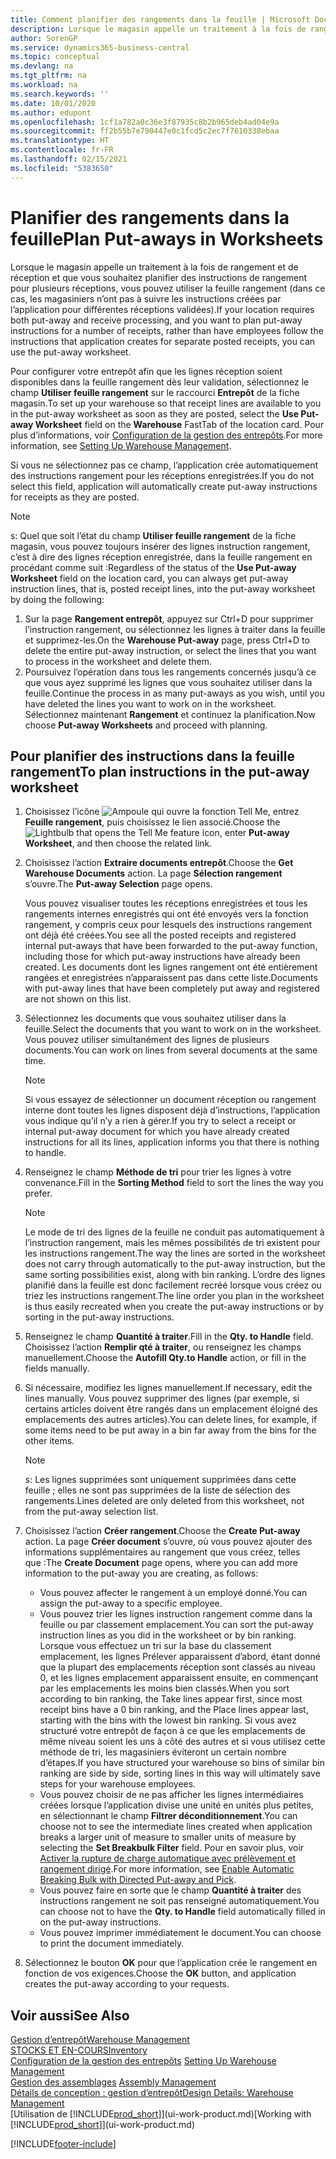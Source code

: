 ```yaml
---
title: Comment planifier des rangements dans la feuille | Microsoft Docs
description: Lorsque le magasin appelle un traitement à la fois de rangement et de réception et que vous souhaitez planifier des instructions de rangement pour plusieurs réceptions, vous pouvez utiliser la feuille rangement (dans ce cas, les magasiniers n’ont pas à suivre les instructions créées par l’application pour différentes réceptions validées).
author: SorenGP
ms.service: dynamics365-business-central
ms.topic: conceptual
ms.devlang: na
ms.tgt_pltfrm: na
ms.workload: na
ms.search.keywords: ''
ms.date: 10/01/2020
ms.author: edupont
ms.openlocfilehash: 1cf1a782a0c36e3f87935c8b2b965deb4ad04e9a
ms.sourcegitcommit: ff2b55b7e790447e0c1fcd5c2ec7f7610338ebaa
ms.translationtype: HT
ms.contentlocale: fr-FR
ms.lasthandoff: 02/15/2021
ms.locfileid: "5383650"
---
```

# <a name="plan-put-aways-in-worksheets"></a><span data-ttu-id="6429c-103">Planifier des rangements dans la feuille</span><span class="sxs-lookup"><span data-stu-id="6429c-103">Plan Put-aways in Worksheets</span></span>
<span data-ttu-id="6429c-104">Lorsque le magasin appelle un traitement à la fois de rangement et de réception et que vous souhaitez planifier des instructions de rangement pour plusieurs réceptions, vous pouvez utiliser la feuille rangement (dans ce cas, les magasiniers n’ont pas à suivre les instructions créées par l’application pour différentes réceptions validées).</span><span class="sxs-lookup"><span data-stu-id="6429c-104">If your location requires both put-away and receive processing, and you want to plan put-away instructions for a number of receipts, rather than have employees follow the instructions that application creates for separate posted receipts, you can use the put-away worksheet.</span></span>  

<span data-ttu-id="6429c-105">Pour configurer votre entrepôt afin que les lignes réception soient disponibles dans la feuille rangement dès leur validation, sélectionnez le champ **Utiliser feuille rangement** sur le raccourci **Entrepôt** de la fiche magasin.</span><span class="sxs-lookup"><span data-stu-id="6429c-105">To set up your warehouse so that receipt lines are available to you in the put-away worksheet as soon as they are posted, select the **Use Put-away Worksheet** field on the **Warehouse** FastTab of the location card.</span></span> <span data-ttu-id="6429c-106">Pour plus d’informations, voir [Configuration de la gestion des entrepôts](warehouse-setup-warehouse.md).</span><span class="sxs-lookup"><span data-stu-id="6429c-106">For more information, see [Setting Up Warehouse Management](warehouse-setup-warehouse.md).</span></span>  

<span data-ttu-id="6429c-107">Si vous ne sélectionnez pas ce champ, l’application crée automatiquement des instructions rangement pour les réceptions enregistrées.</span><span class="sxs-lookup"><span data-stu-id="6429c-107">If you do not select this field, application will automatically create put-away instructions for receipts as they are posted.</span></span>  

> [!NOTE]  
>  <span data-ttu-id="6429c-108">s: Quel que soit l’état du champ **Utiliser feuille rangement** de la fiche magasin, vous pouvez toujours insérer des lignes instruction rangement, c’est à dire des lignes réception enregistrée, dans la feuille rangement en procédant comme suit :</span><span class="sxs-lookup"><span data-stu-id="6429c-108">Regardless of the status of the **Use Put-away Worksheet** field on the location card, you can always get put-away instruction lines, that is, posted receipt lines, into the put-away worksheet by doing the following:</span></span>  
>   
>  1.  <span data-ttu-id="6429c-109">Sur la page **Rangement entrepôt**, appuyez sur Ctrl+D pour supprimer l’instruction rangement, ou sélectionnez les lignes à traiter dans la feuille et supprimez-les.</span><span class="sxs-lookup"><span data-stu-id="6429c-109">On the **Warehouse Put-away** page, press Ctrl+D to delete the entire put-away instruction, or select the lines that you want to process in the worksheet and delete them.</span></span>  
> 2.  <span data-ttu-id="6429c-110">Poursuivez l’opération dans tous les rangements concernés jusqu’à ce que vous ayez supprimé les lignes que vous souhaitez utiliser dans la feuille.</span><span class="sxs-lookup"><span data-stu-id="6429c-110">Continue the process in as many put-aways as you wish, until you have deleted the lines you want to work on in the worksheet.</span></span> <span data-ttu-id="6429c-111">Sélectionnez maintenant **Rangement** et continuez la planification.</span><span class="sxs-lookup"><span data-stu-id="6429c-111">Now choose **Put-away Worksheets** and proceed with planning.</span></span>  

## <a name="to-plan-instructions-in-the-put-away-worksheet"></a><span data-ttu-id="6429c-112">Pour planifier des instructions dans la feuille rangement</span><span class="sxs-lookup"><span data-stu-id="6429c-112">To plan instructions in the put-away worksheet</span></span>  
1.  <span data-ttu-id="6429c-113">Choisissez l’icône ![Ampoule qui ouvre la fonction Tell Me](media/ui-search/search_small.png "Dites-moi ce que vous voulez faire"), entrez **Feuille rangement**, puis choisissez le lien associé.</span><span class="sxs-lookup"><span data-stu-id="6429c-113">Choose the ![Lightbulb that opens the Tell Me feature](media/ui-search/search_small.png "Tell me what you want to do") icon, enter **Put-away Worksheet**, and then choose the related link.</span></span>  
2.  <span data-ttu-id="6429c-114">Choisissez l’action **Extraire documents entrepôt**.</span><span class="sxs-lookup"><span data-stu-id="6429c-114">Choose the **Get Warehouse Documents** action.</span></span> <span data-ttu-id="6429c-115">La page **Sélection rangement** s’ouvre.</span><span class="sxs-lookup"><span data-stu-id="6429c-115">The **Put-away Selection** page opens.</span></span>  

    <span data-ttu-id="6429c-116">Vous pouvez visualiser toutes les réceptions enregistrées et tous les rangements internes enregistrés qui ont été envoyés vers la fonction rangement, y compris ceux pour lesquels des instructions rangement ont déjà été créées.</span><span class="sxs-lookup"><span data-stu-id="6429c-116">You see all the posted receipts and registered internal put-aways that have been forwarded to the put-away function, including those for which put-away instructions have already been created.</span></span> <span data-ttu-id="6429c-117">Les documents dont les lignes rangement ont été entièrement rangées et enregistrées n’apparaissent pas dans cette liste.</span><span class="sxs-lookup"><span data-stu-id="6429c-117">Documents with put-away lines that have been completely put away and registered are not shown on this list.</span></span>  

3. <span data-ttu-id="6429c-118">Sélectionnez les documents que vous souhaitez utiliser dans la feuille.</span><span class="sxs-lookup"><span data-stu-id="6429c-118">Select the documents that you want to work on in the worksheet.</span></span> <span data-ttu-id="6429c-119">Vous pouvez utiliser simultanément des lignes de plusieurs documents.</span><span class="sxs-lookup"><span data-stu-id="6429c-119">You can work on lines from several documents at the same time.</span></span>  

    > [!NOTE]  
    >  <span data-ttu-id="6429c-120">Si vous essayez de sélectionner un document réception ou rangement interne dont toutes les lignes disposent déjà d’instructions, l’application vous indique qu’il n’y a rien à gérer.</span><span class="sxs-lookup"><span data-stu-id="6429c-120">If you try to select a receipt or internal put-away document for which you have already created instructions for all its lines, application informs you that there is nothing to handle.</span></span>  

4. <span data-ttu-id="6429c-121">Renseignez le champ **Méthode de tri** pour trier les lignes à votre convenance.</span><span class="sxs-lookup"><span data-stu-id="6429c-121">Fill in the **Sorting Method** field to sort the lines the way you prefer.</span></span>  

    > [!NOTE]  
    >  <span data-ttu-id="6429c-122">Le mode de tri des lignes de la feuille ne conduit pas automatiquement à l’instruction rangement, mais les mêmes possibilités de tri existent pour les instructions rangement.</span><span class="sxs-lookup"><span data-stu-id="6429c-122">The way the lines are sorted in the worksheet does not carry through automatically to the put-away instruction, but the same sorting possibilities exist, along with bin ranking.</span></span> <span data-ttu-id="6429c-123">L’ordre des lignes planifié dans la feuille est donc facilement recréé lorsque vous créez ou triez les instructions rangement.</span><span class="sxs-lookup"><span data-stu-id="6429c-123">The line order you plan in the worksheet is thus easily recreated when you create the put-away instructions or by sorting in the put-away instructions.</span></span>  

5.  <span data-ttu-id="6429c-124">Renseignez le champ **Quantité à traiter**.</span><span class="sxs-lookup"><span data-stu-id="6429c-124">Fill in the **Qty. to Handle** field.</span></span> <span data-ttu-id="6429c-125">Choisissez l’action **Remplir qté à traiter**, ou renseignez les champs manuellement.</span><span class="sxs-lookup"><span data-stu-id="6429c-125">Choose the **Autofill Qty.to Handle** action, or fill in the fields manually.</span></span>  
6.  <span data-ttu-id="6429c-126">Si nécessaire, modifiez les lignes manuellement.</span><span class="sxs-lookup"><span data-stu-id="6429c-126">If necessary, edit the lines manually.</span></span> <span data-ttu-id="6429c-127">Vous pouvez supprimer des lignes (par exemple, si certains articles doivent être rangés dans un emplacement éloigné des emplacements des autres articles).</span><span class="sxs-lookup"><span data-stu-id="6429c-127">You can delete lines, for example, if some items need to be put away in a bin far away from the bins for the other items.</span></span>  

    > [!NOTE]  
    >  <span data-ttu-id="6429c-128">s: Les lignes supprimées sont uniquement supprimées dans cette feuille ; elles ne sont pas supprimées de la liste de sélection des rangements.</span><span class="sxs-lookup"><span data-stu-id="6429c-128">Lines deleted are only deleted from this worksheet, not from the put-away selection list.</span></span>  

7.  <span data-ttu-id="6429c-129">Choisissez l’action **Créer rangement**.</span><span class="sxs-lookup"><span data-stu-id="6429c-129">Choose the **Create Put-away** action.</span></span> <span data-ttu-id="6429c-130">La page **Créer document** s’ouvre, où vous pouvez ajouter des informations supplémentaires au rangement que vous créez, telles que :</span><span class="sxs-lookup"><span data-stu-id="6429c-130">The **Create Document** page opens, where you can add more information to the put-away you are creating, as follows:</span></span>  

    -   <span data-ttu-id="6429c-131">Vous pouvez affecter le rangement à un employé donné.</span><span class="sxs-lookup"><span data-stu-id="6429c-131">You can assign the put-away to a specific employee.</span></span>  
    -   <span data-ttu-id="6429c-132">Vous pouvez trier les lignes instruction rangement comme dans la feuille ou par classement emplacement.</span><span class="sxs-lookup"><span data-stu-id="6429c-132">You can sort the put-away instruction lines as you did in the worksheet or by bin ranking.</span></span> <span data-ttu-id="6429c-133">Lorsque vous effectuez un tri sur la base du classement emplacement, les lignes Prélever apparaissent d’abord, étant donné que la plupart des emplacements réception sont classés au niveau 0, et les lignes emplacement apparaissent ensuite, en commençant par les emplacements les moins bien classés.</span><span class="sxs-lookup"><span data-stu-id="6429c-133">When you sort according to bin ranking, the Take lines appear first, since most receipt bins have a 0 bin ranking, and the Place lines appear last, starting with the bins with the lowest bin ranking.</span></span> <span data-ttu-id="6429c-134">Si vous avez structuré votre entrepôt de façon à ce que les emplacements de même niveau soient les uns à côté des autres et si vous utilisez cette méthode de tri, les magasiniers éviteront un certain nombre d’étapes.</span><span class="sxs-lookup"><span data-stu-id="6429c-134">If you have structured your warehouse so bins of similar bin ranking are side by side, sorting lines in this way will ultimately save steps for your warehouse employees.</span></span>  
    -   <span data-ttu-id="6429c-135">Vous pouvez choisir de ne pas afficher les lignes intermédiaires créées lorsque l’application divise une unité en unités plus petites, en sélectionnant le champ **Filtrer déconditionnement**.</span><span class="sxs-lookup"><span data-stu-id="6429c-135">You can choose not to see the intermediate lines created when application breaks a larger unit of measure to smaller units of measure by selecting the **Set Breakbulk Filter** field.</span></span> <span data-ttu-id="6429c-136">Pour en savoir plus, voir [Activer la rupture de charge automatique avec prélèvement et rangement dirigé](warehouse-enable-automatic-breaking-bulk-with-directed-put-away-and-pick.md).</span><span class="sxs-lookup"><span data-stu-id="6429c-136">For more information, see [Enable Automatic Breaking Bulk with Directed Put-away and Pick](warehouse-enable-automatic-breaking-bulk-with-directed-put-away-and-pick.md).</span></span>  
    -   <span data-ttu-id="6429c-137">Vous pouvez faire en sorte que le champ **Quantité à traiter** des instructions rangement ne soit pas renseigné automatiquement.</span><span class="sxs-lookup"><span data-stu-id="6429c-137">You can choose not to have the **Qty. to Handle** field automatically filled in on the put-away instructions.</span></span>  
    -   <span data-ttu-id="6429c-138">Vous pouvez imprimer immédiatement le document.</span><span class="sxs-lookup"><span data-stu-id="6429c-138">You can choose to print the document immediately.</span></span>  

8.  <span data-ttu-id="6429c-139">Sélectionnez le bouton **OK** pour que l’application crée le rangement en fonction de vos exigences.</span><span class="sxs-lookup"><span data-stu-id="6429c-139">Choose the **OK** button, and application creates the put-away according to your requests.</span></span>  

## <a name="see-also"></a><span data-ttu-id="6429c-140">Voir aussi</span><span class="sxs-lookup"><span data-stu-id="6429c-140">See Also</span></span>  
[<span data-ttu-id="6429c-141">Gestion d’entrepôt</span><span class="sxs-lookup"><span data-stu-id="6429c-141">Warehouse Management</span></span>](warehouse-manage-warehouse.md)  
[<span data-ttu-id="6429c-142">STOCKS ET EN-COURS</span><span class="sxs-lookup"><span data-stu-id="6429c-142">Inventory</span></span>](inventory-manage-inventory.md)  
<span data-ttu-id="6429c-143">[Configuration de la gestion des entrepôts](warehouse-setup-warehouse.md)   </span><span class="sxs-lookup"><span data-stu-id="6429c-143">[Setting Up Warehouse Management](warehouse-setup-warehouse.md)   </span></span>  
<span data-ttu-id="6429c-144">[Gestion des assemblages](assembly-assemble-items.md)  </span><span class="sxs-lookup"><span data-stu-id="6429c-144">[Assembly Management](assembly-assemble-items.md)  </span></span>  
[<span data-ttu-id="6429c-145">Détails de conception : gestion d’entrepôt</span><span class="sxs-lookup"><span data-stu-id="6429c-145">Design Details: Warehouse Management</span></span>](design-details-warehouse-management.md)  
<span data-ttu-id="6429c-146">[Utilisation de [!INCLUDE[prod_short](includes/prod_short.md)]](ui-work-product.md)</span><span class="sxs-lookup"><span data-stu-id="6429c-146">[Working with [!INCLUDE[prod_short](includes/prod_short.md)]](ui-work-product.md)</span></span>


[!INCLUDE[footer-include](includes/footer-banner.md)]